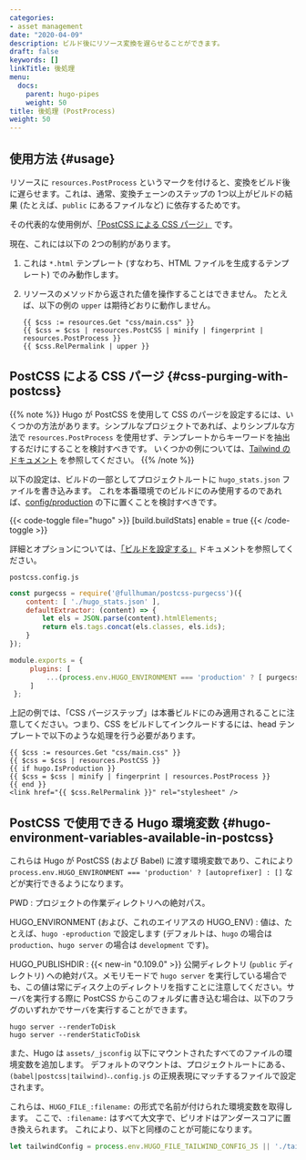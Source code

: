 ```yaml
---
categories:
- asset management
date: "2020-04-09"
description: ビルド後にリソース変換を遅らせることができます。
draft: false
keywords: []
linkTitle: 後処理
menu:
  docs:
    parent: hugo-pipes
    weight: 50
title: 後処理 (PostProcess)
weight: 50
---
```


## 使用方法 {#usage}

リソースに `resources.PostProcess` というマークを付けると、変換をビルド後に遅らせます。これは、通常、変換チェーンのステップの 1つ以上がビルドの結果 (たとえば、`public` にあるファイルなど) に依存するためです。

その代表的な使用例が、[「PostCSS による CSS パージ」](#css-purging-with-postcss) です。

現在、これには以下の 2つの制約があります。

1. これは `*.html` テンプレート (すなわち、HTML ファイルを生成するテンプレート) でのみ動作します。
2. リソースのメソッドから返された値を操作することはできません。 たとえば、以下の例の `upper` は期待どおりに動作しません。

    ```go-html-template
    {{ $css := resources.Get "css/main.css" }}
    {{ $css = $css | resources.PostCSS | minify | fingerprint | resources.PostProcess }}
    {{ $css.RelPermalink | upper }}
    ```

## PostCSS による CSS パージ {#css-purging-with-postcss}

{{% note %}}
Hugo が PostCSS を使用して CSS のパージを設定するには、いくつかの方法があります。シンプルなプロジェクトであれば、よりシンプルな方法で `resources.PostProcess` を使用せず、テンプレートからキーワードを抽出するだけにすることを検討すべきです。 いくつかの例については、[Tailwind のドキュメント](https://tailwindcss.com/docs/controlling-file-size/#app) を参照してください。
{{% /note %}}

以下の設定は、ビルドの一部としてプロジェクトルートに `hugo_stats.json` ファイルを書き込みます。 これを本番環境でのビルドにのみ使用するのであれば、[config/production](/getting-started/configuration/#configuration-directory) の下に置くことを検討すべきです。

<!-- TODO (jmm) writeStats => build.buildStats -->

{{< code-toggle file="hugo" >}}
[build.buildStats]
  enable = true
{{< /code-toggle >}}

詳細とオプションについては、[「ビルドを設定する」][configure build] ドキュメントを参照してください。

[configure build]: http://localhost:1313/getting-started/configuration/#configure-build

`postcss.config.js`

```js
const purgecss = require('@fullhuman/postcss-purgecss')({
    content: [ './hugo_stats.json' ],
    defaultExtractor: (content) => {
        let els = JSON.parse(content).htmlElements;
        return els.tags.concat(els.classes, els.ids);
    }
});

module.exports = {
     plugins: [
         ...(process.env.HUGO_ENVIRONMENT === 'production' ? [ purgecss ] : [])
     ]
 };
```

上記の例では、「CSS パージステップ」は本番ビルドにのみ適用されることに注意してください。つまり、CSS をビルドしてインクルードするには、head テンプレートで以下のような処理を行う必要があります。

```go-html-template
{{ $css := resources.Get "css/main.css" }}
{{ $css = $css | resources.PostCSS }}
{{ if hugo.IsProduction }}
{{ $css = $css | minify | fingerprint | resources.PostProcess }}
{{ end }}
<link href="{{ $css.RelPermalink }}" rel="stylesheet" />
```

## PostCSS で使用できる Hugo 環境変数 {#hugo-environment-variables-available-in-postcss}

これらは Hugo が PostCSS (および Babel) に渡す環境変数であり、これにより `process.env.HUGO_ENVIRONMENT === 'production' ? [autoprefixer] : []` などが実行できるようになります。

PWD
: プロジェクトの作業ディレクトリへの絶対パス。

HUGO_ENVIRONMENT (および、これのエイリアスの HUGO_ENV)
: 値は、たとえば、`hugo -eproduction` で設定します (デフォルトは、`hugo` の場合は `production`、`hugo server` の場合は `development` です)。

HUGO_PUBLISHDIR
: {{< new-in "0.109.0" >}} 公開ディレクトリ (`public` ディレクトリ) への絶対パス。メモリモードで `hugo server` を実行している場合でも、この値は常にディスク上のディレクトリを指すことに注意してください。サーバを実行する際に PostCSS からこのフォルダに書き込む場合は、以下のフラグのいずれかでサーバを実行することができます。

```text
hugo server --renderToDisk
hugo server --renderStaticToDisk
```

また、Hugo は `assets/_jsconfig` 以下にマウントされたすべてのファイルの環境変数を追加します。
デフォルトのマウントは、プロジェクトルートにある、 `(babel|postcss|tailwind)˶.config.js` の正規表現にマッチするファイルで設定されます。

これらは、`HUGO_FILE_:filename:` の形式で名前が付けられた環境変数を取得します。
ここで、`:filename:` はすべて大文字で、ピリオドはアンダースコアに置き換えられます。 
これにより、以下と同様のことが可能になります。

```js
let tailwindConfig = process.env.HUGO_FILE_TAILWIND_CONFIG_JS || './tailwind.config.js';
```
